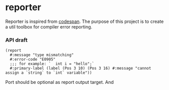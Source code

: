 # reporter

Reporter is inspired from [codespan](https://github.com/brendanzab/codespan). The purpose of this project is to create a util toolbox for compiler error reporting.

### API draft

```racket
(report
  #:message "type mismatching"
  #:error-code "E0905"
  ;;; for example: `  int i = "hello";`
  #:primary-label (label (Pos 3 10) (Pos 3 16) #:message "cannot assign a `string` to `int` variable"))
```

Port should be optional as report output target. And
